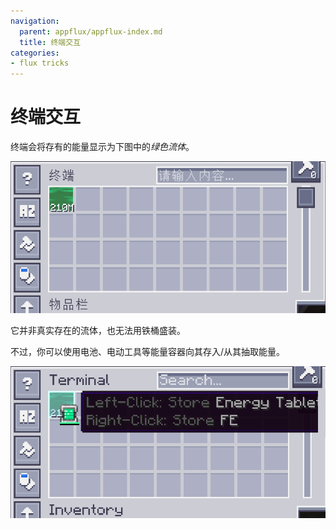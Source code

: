 ```yaml
---
navigation:
  parent: appflux/appflux-index.md
  title: 终端交互
categories:
- flux tricks
---
```


# 终端交互

终端会将存有的能量显示为下图中的*绿色流体*。

![FE_GUI](../pic/fe_terminal.png)

它并非真实存在的流体，也无法用铁桶盛装。

不过，你可以使用电池、电动工具等能量容器向其存入/从其抽取能量。

![FE_GUI2](../pic/fe_terminal2.png)

